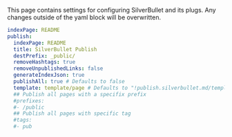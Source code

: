 This page contains settings for configuring SilverBullet and its plugs. Any
changes outside of the yaml block will be overwritten.

```yaml
indexPage: README
publish:
  indexPage: README
  title: SilverBullet Publish
  destPrefix: _public/
  removeHashtags: true
  removeUnpublishedLinks: false
  generateIndexJson: true
  publishAll: true # Defaults to false
  template: template/page # Defaults to "!publish.silverbullet.md/template/page"
  ## Publish all pages with a specifix prefix
  #prefixes:
  #- /public
  ## Publish all pages with specific tag
  #tags:
  #- pub
```

